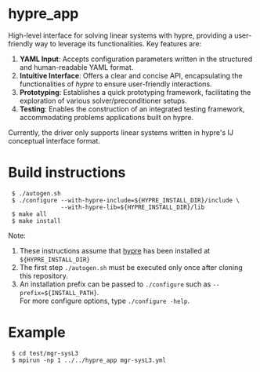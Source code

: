 # hypre_app
High-level interface for solving linear systems with hypre, providing a user-friendly way to leverage its functionalities. Key features are:
1. **YAML Input**: Accepts configuration parameters written in the structured and human-readable YAML format.
2. **Intuitive Interface**: Offers a clear and concise API, encapsulating the functionalities of *hypre* to ensure user-friendly interactions.
3. **Prototyping**: Establishes a quick prototyping framework, facilitating the exploration of various solver/preconditioner setups.
4. **Testing**: Enables the construction of an integrated testing framework, accommodating problems applications built on hypre.

Currently, the driver only supports linear systems written in hypre's IJ conceptual interface format.

# Build instructions

```
 $ ./autogen.sh
 $ ./configure --with-hypre-include=${HYPRE_INSTALL_DIR}/include \
               --with-hypre-lib=${HYPRE_INSTALL_DIR}/lib
 $ make all
 $ make install
```

Note:
1. These instructions assume that [hypre](https://github.com/hypre-space/hypre) has been installed at `${HYPRE_INSTALL_DIR}`
2. The first step `./autogen.sh` must be executed only once after cloning this repository.
3. An installation prefix can be passed to `./configure` such as `--prefix=${INSTALL_PATH}`.  
   For more configure options, type `./configure -help`.

# Example

```
 $ cd test/mgr-sysL3
 $ mpirun -np 1 ../../hypre_app mgr-sysL3.yml
```
